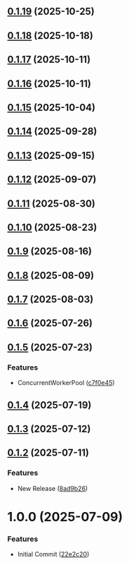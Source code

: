 ## [0.1.19](https://github.com/cloud-copilot/job/compare/v0.1.18...v0.1.19) (2025-10-25)

## [0.1.18](https://github.com/cloud-copilot/job/compare/v0.1.17...v0.1.18) (2025-10-18)

## [0.1.17](https://github.com/cloud-copilot/job/compare/v0.1.16...v0.1.17) (2025-10-11)

## [0.1.16](https://github.com/cloud-copilot/job/compare/v0.1.15...v0.1.16) (2025-10-11)

## [0.1.15](https://github.com/cloud-copilot/job/compare/v0.1.14...v0.1.15) (2025-10-04)

## [0.1.14](https://github.com/cloud-copilot/job/compare/v0.1.13...v0.1.14) (2025-09-28)

## [0.1.13](https://github.com/cloud-copilot/job/compare/v0.1.12...v0.1.13) (2025-09-15)

## [0.1.12](https://github.com/cloud-copilot/job/compare/v0.1.11...v0.1.12) (2025-09-07)

## [0.1.11](https://github.com/cloud-copilot/job/compare/v0.1.10...v0.1.11) (2025-08-30)

## [0.1.10](https://github.com/cloud-copilot/job/compare/v0.1.9...v0.1.10) (2025-08-23)

## [0.1.9](https://github.com/cloud-copilot/job/compare/v0.1.8...v0.1.9) (2025-08-16)

## [0.1.8](https://github.com/cloud-copilot/job/compare/v0.1.7...v0.1.8) (2025-08-09)

## [0.1.7](https://github.com/cloud-copilot/job/compare/v0.1.6...v0.1.7) (2025-08-03)

## [0.1.6](https://github.com/cloud-copilot/job/compare/v0.1.5...v0.1.6) (2025-07-26)

## [0.1.5](https://github.com/cloud-copilot/job/compare/v0.1.4...v0.1.5) (2025-07-23)


### Features

* ConcurrentWorkerPool ([c7f0e45](https://github.com/cloud-copilot/job/commit/c7f0e45ea0e34cca31261f9d7e5316e41f9afc11))

## [0.1.4](https://github.com/cloud-copilot/job/compare/v0.1.3...v0.1.4) (2025-07-19)

## [0.1.3](https://github.com/cloud-copilot/job/compare/v0.1.2...v0.1.3) (2025-07-12)

## [0.1.2](https://github.com/cloud-copilot/job/compare/v0.1.1...v0.1.2) (2025-07-11)


### Features

* New Release ([8ad9b26](https://github.com/cloud-copilot/job/commit/8ad9b26b463832196e145a2ae4953e3d362ee139))

# 1.0.0 (2025-07-09)


### Features

* Initial Commit ([22e2c20](https://github.com/cloud-copilot/job/commit/22e2c20681286f4bc1626fd9be0216efeaf8c766))
